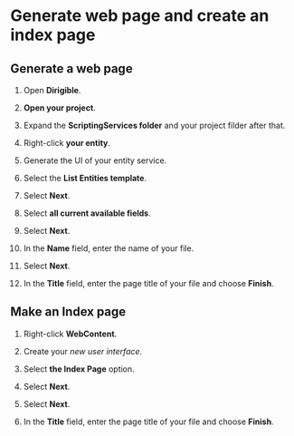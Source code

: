 # **Generate web page and create an index page**

## **Generate a web page**

1. Open **Dirigible**.

2. **Open your project**.

3. Expand the **ScriptingServices folder** and your project filder after that.

4. Right-click **your entity**.

5. Generate the UI of your entity service.

6. Select the **List Entities template**.

7. Select **Next**.

8. Select **all current available fields**.

9. Select **Next**.

10. In the **Name** field, enter the name of your file.

11. Select **Next**.

12. In the **Title** field, enter the page title of your file and choose **Finish**.

## **Make an Index page**

1. Right-click **WebContent**.

2. Create your *new user interface*.

3. Select **the Index Page** option.

4. Select **Next**.

5. Select **Next**.

6. In the **Title** field, enter the page title of your file and choose **Finish**.
